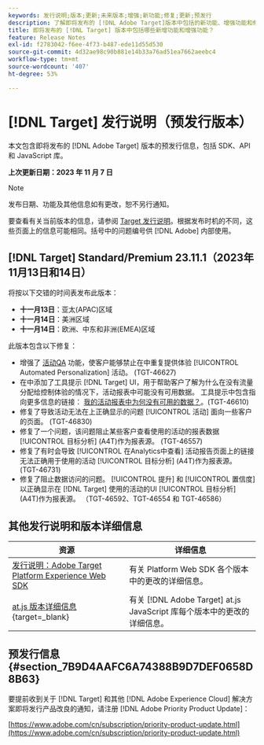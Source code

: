 ```yaml
---
keywords: 发行说明;版本;更新;未来版本;增强;新功能;修复;更新;预发行
description: 了解即将发布的 [!DNL Adobe Target]版本中包括的新功能、增强功能和修复，包括 SDK、API 和 JavaScript 库。
title: 即将发布的 [!DNL Target] 版本中包括哪些新增功能和增强功能？
feature: Release Notes
exl-id: f2783042-f6ee-4f73-b487-ede11d55d530
source-git-commit: 4d32ae98c90b881e14b33a76ad51ea7662aeebc4
workflow-type: tm+mt
source-wordcount: '407'
ht-degree: 53%

---
```


# [!DNL Target] 发行说明（预发行版本）

本文包含即将发布的 [!DNL Adobe Target] 版本的预发行信息，包括 SDK、API 和 JavaScript 库。

**上次更新日期：2023 年 11 月 7 日**

>[!NOTE]
>
>发布日期、功能及其他信息如有更改，恕不另行通知。
>
>要查看有关当前版本的信息，请参阅 [Target 发行说明](release-notes.md)。根据发布时机的不同，这些页面上的信息可能相同。括号中的问题编号供 [!DNL Adobe] 内部使用。

## [!DNL Target] Standard/Premium 23.11.1（2023年11月13日和14日）

将按以下交错的时间表发布此版本：

* **十一月13日**：亚太(APAC)区域
* **十一月14日**：美洲区域
* **十一月14日**：欧洲、中东和非洲(EMEA)区域

此版本包含以下修复：

* 增强了 [活动QA](/help/main/c-activities/c-activity-qa/activity-qa.md) 功能，使客户能够禁止在中重复提供体验 [!UICONTROL Automated Personalization] 活动。 (TGT-46627)
* 在中添加了工具提示 [!DNL Target] UI，用于帮助客户了解为什么在没有流量分配给控制体验的情况下，活动报表中可能没有可用数据。 工具提示中包含指向更多信息的链接： [我的活动报表中为何没有可用的数据？](/help/main/c-reports/reporting-frequently-asked-questions.md#section_E4722F6445884130951DF79981C8289B)。(TGT-46610)
* 修复了导致活动无法在上正确显示的问题 [!UICONTROL 活动] 面向一些客户的页面。 (TGT-46830)
* 修复了一个问题，该问题阻止某些客户查看使用的活动的报表数据 [!UICONTROL 目标分析] (A4T)作为报表源。 (TGT-46557)
* 修复了有时会导致 [!UICONTROL 在Analytics中查看] 活动报告页面上的链接无法正确用于使用的活动 [!UICONTROL 目标分析] (A4T)作为报表源。 (TGT-46731)
* 修复了阻止数据访问的问题。 [!UICONTROL 提升] 和 [!UICONTROL 置信度] 以正确显示在 [!DNL Target] 使用的活动的UI [!UICONTROL 目标分析] (A4T)作为报表源。 （TGT-46592、TGT-46554 和 TGT-46586）

## 其他发行说明和版本详细信息

| 资源 | 详细信息 |
|--- |--- |
| [发行说明：Adobe Target Platform Experience Web SDK](https://experienceleague.adobe.com/docs/experience-platform/edge/release-notes.html?lang=zh-Hans) | 有关 Platform Web SDK 各个版本中的更改的详细信息。 |
| [at.js 版本详细信息](https://experienceleague.corp.adobe.com/docs/target-dev/developer/client-side/at-js-implementation/target-atjs-versions.html){target=_blank} | 有关 [!DNL Adobe Target] at.js JavaScript 库每个版本中的更改的详细信息。 |

## 预发行信息 {#section_7B9D4AAFC6A74388B9D7DEF0658D8B63}

要提前收到关于 [!DNL Target] 和其他 [!DNL Adobe Experience Cloud] 解决方案即将发行产品改良的通知，请注册 [!DNL Adobe Priority Product Update]：

[https://www.adobe.com/cn/subscription/priority-product-update.html](https://www.adobe.com/cn/subscription/priority-product-update.html)
